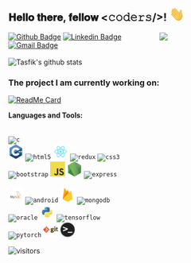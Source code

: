 <h2> 𝐇𝐞𝐥𝐥𝐨 𝐭𝐡𝐞𝐫𝐞, 𝐟𝐞𝐥𝐥𝐨𝐰 <𝚌𝚘𝚍𝚎𝚛𝚜/>! <img src="https://raw.githubusercontent.com/ABSphreak/ABSphreak/master/gifs/Hi.gif" width="30px"></h2>

<img align='right' src='https://user-images.githubusercontent.com/5713670/87202985-820dcb80-c2b6-11ea-9f56-7ec461c497c3.gif' width='200"'>


[![Github Badge](https://img.shields.io/badge/-tasfik007-000000?style=flat-square&logo=github&logoColor=white&link=https://github.com/tasfik007)](https://github.com/tasfik007)
[![Linkedin Badge](https://img.shields.io/badge/-tasfik007-blue?style=flat-square&logo=Linkedin&logoColor=white&link=https://www.linkedin.com/in/tasfik007/)](https://www.linkedin.com/in/tasfik007/)
[![Gmail Badge](https://img.shields.io/badge/-tasfikrahman007@gmail.com-c14438?style=flat-square&logo=Gmail&logoColor=white&link=mailto:tasfikrahman007@gmail.com)](mailto:tasfikrahman007@gmail.com)
<br> <br>
![Tasfik's github stats](https://github-readme-stats.vercel.app/api?username=tasfik007&show_icons=true&theme=algolia)


<h3>The project I am currently working on: </h3>

[![ReadMe Card](https://github-readme-stats.vercel.app/api/pin/?username=tasfik007&repo=NLP-NoteBooks&theme=vue-dark&show_icons=true)](https://github.com/tasfik007/NLP-NoteBooks)



**Languages and Tools:**  


<code> <img src="https://cdn.jsdelivr.net/gh/devicons/devicon/icons/c/c-original.svg" alt="c" height="30"/> </code>
<code><img height="30" src="https://raw.githubusercontent.com/github/explore/80688e429a7d4ef2fca1e82350fe8e3517d3494d/topics/cpp/cpp.png"></code>
<code><img src="https://devicons.github.io/devicon/devicon.git/icons/html5/html5-original-wordmark.svg" alt="html5" height="30"/></code>
<code><img height="30" src="https://raw.githubusercontent.com/github/explore/80688e429a7d4ef2fca1e82350fe8e3517d3494d/topics/react/react.png"></code>
<code><img src="https://devicons.github.io/devicon/devicon.git/icons/redux/redux-original.svg" alt="redux" height="30"/></code>
<code><img src="https://devicons.github.io/devicon/devicon.git/icons/css3/css3-original-wordmark.svg" alt="css3" height="30"/></code>
<code> <img src="https://devicons.github.io/devicon/devicon.git/icons/bootstrap/bootstrap-plain.svg" alt="bootstrap" height="30"/></code>
<code><img height="30" src="https://raw.githubusercontent.com/github/explore/80688e429a7d4ef2fca1e82350fe8e3517d3494d/topics/javascript/javascript.png"></code>
<code><img height="30" src="https://raw.githubusercontent.com/github/explore/80688e429a7d4ef2fca1e82350fe8e3517d3494d/topics/nodejs/nodejs.png"></code>
<code><img src="https://devicons.github.io/devicon/devicon.git/icons/express/express-original-wordmark.svg" alt="express" width="40" height="40"/> </code>
<br>
<code><img height="30" src="https://raw.githubusercontent.com/github/explore/80688e429a7d4ef2fca1e82350fe8e3517d3494d/topics/mysql/mysql.png"></code>
<code><img src="https://devicons.github.io/devicon/devicon.git/icons/android/android-original-wordmark.svg" alt="android" height="30"/></code>
<code><img height="30" src="https://raw.githubusercontent.com/github/explore/80688e429a7d4ef2fca1e82350fe8e3517d3494d/topics/firebase/firebase.png"></code>
<code><img src="https://devicons.github.io/devicon/devicon.git/icons/mongodb/mongodb-original-wordmark.svg" alt="mongodb" height="30"/> </code>
<code><img src="https://devicons.github.io/devicon/devicon.git/icons/oracle/oracle-original.svg" alt="oracle" height="30"/></code>
<code><img height="30" src="https://raw.githubusercontent.com/github/explore/80688e429a7d4ef2fca1e82350fe8e3517d3494d/topics/python/python.png"></code>
<code><img src="https://www.vectorlogo.zone/logos/tensorflow/tensorflow-icon.svg" alt="tensorflow" height="30"/> </code>
<code><img src="https://www.vectorlogo.zone/logos/pytorch/pytorch-icon.svg" alt="pytorch" height="30"/></code>
<code><img height="30" src="https://raw.githubusercontent.com/github/explore/80688e429a7d4ef2fca1e82350fe8e3517d3494d/topics/git/git.png"></code>
<code><img height="30" src="https://raw.githubusercontent.com/github/explore/80688e429a7d4ef2fca1e82350fe8e3517d3494d/topics/terminal/terminal.png"></code>

![visitors](https://visitor-badge.glitch.me/badge?page_id=tasfik007.tasfik007)


<!--
**tasfik007/tasfik007** is a ✨ _special_ ✨ repository because its `README.md` (this file) appears on your GitHub profile.

Here are some ideas to get you started:

- 🔭 I’m currently working on ...
- 🌱 I’m currently learning ...
- 👯 I’m looking to collaborate on ...
- 🤔 I’m looking for help with ...
- 💬 Ask me about ...
- 📫 How to reach me: ...
- 😄 Pronouns: ...
- ⚡ Fun fact: ...
-->
